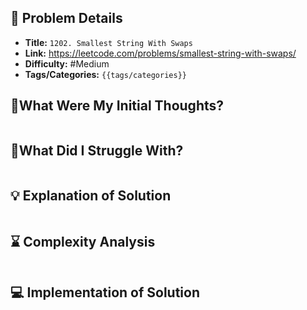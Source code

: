 ## 📝 Problem Details

- **Title:** `1202. Smallest String With Swaps`
- **Link:** https://leetcode.com/problems/smallest-string-with-swaps/
- **Difficulty:** #Medium 
- **Tags/Categories:** `{{tags/categories}}`

## 💭What Were My Initial Thoughts?

```

```

## 🤔What Did I Struggle With?

```

```

## 💡 Explanation of Solution

```

```

## ⌛ Complexity Analysis

```

```

## 💻 Implementation of Solution

```cpp

```